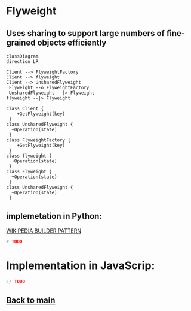 # Flyweight
Uses sharing to support large numbers of fine-grained objects efficiently
---
```mermaid
classDiagram
direction LR

Client --> FlyweightFactory
Client --> flyweight
Client --> UnsharedFlyweight
 Flyweight --o FlyweightFactory
 UnsharedFlyweight --|> Flyweight
flyweight --|> Flyweight

class Client {
    +GetFlyweight(key)
 }
class UnsharedFlyweight {
  +Operation(state)
 }
class FlyweightFactory {
    +GetFlyweight(key)
 }
class flyweight {
  +Operation(state)
 }
class Flyweight {
  +Operation(state)
 }
class UnsharedFlyweight {
  +Operation(state)
 }
```
## implemetation in Python:
<a href="" target="_blank">WIKIPEDIA BUILDER PATTERN</a>
```python
# TODO
```
# Implementation in JavaScrip:

```js
// TODO
```

## [Back to main](../readme.md)